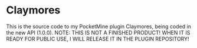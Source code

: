 Claymores
=========

This is the source code to my PocketMine plugin Claymores, being coded in the new API (1.0.0). NOTE: THIS IS NOT A FINISHED PRODUCT! WHEN IT IS READY FOR PUBLIC USE, I WILL RELEASE IT IN THE PLUGIN REPOSITORY!
